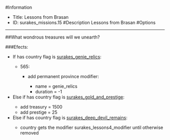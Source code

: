 #Information
 - Title: Lessons from Brasan
 - ID: surakes_missions.15
#Description
Lessons from Brasan
#Options

___
##What wondrous treasures will we unearth?

###Efects:<ul><li>If has country flag is [surakes_genie_relics](../flags/surakes_genie_relics.md):</li><ul><li>565:</li><ul><li>add permanent province modifier:</li><ul><li>name = genie_relics</li><li>duration = -1</li></ul></ul></ul><li>Else if has country flag is [surakes_gold_and_prestige](../flags/surakes_gold_and_prestige.md):</li><ul><li>add treasury = 1500</li><li>add prestige = 25</li></ul><li>Else if has country flag is [surakes_deep_devil_remains](../flags/surakes_deep_devil_remains.md):</li><ul><li>country gets the modifier surakes_lessons4_modifier until otherwise removed</li></ul></ul>
